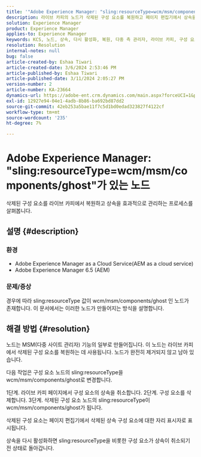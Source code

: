 ```yaml
---
title: '"Adobe Experience Manager: "sling:resourceType=wcm/msm/components/ghost"가 있는 노드"'
description: 라이브 카피의 노드가 삭제된 구성 요소를 복원하고 페이지 편집기에서 상속을 관리하는 방법을 이해합니다.
solution: Experience Manager
product: Experience Manager
applies-to: Experience Manager
keywords: KCS, 노드, 상속, 다시 활성화, 복원, 다중 측 관리자, 라이브 카피, 구성 요소, 자리 표시자
resolution: Resolution
internal-notes: null
bug: false
article-created-by: Eshaa Tiwari
article-created-date: 3/6/2024 2:53:46 PM
article-published-by: Eshaa Tiwari
article-published-date: 3/11/2024 2:05:27 PM
version-number: 2
article-number: KA-23664
dynamics-url: https://adobe-ent.crm.dynamics.com/main.aspx?forceUCI=1&pagetype=entityrecord&etn=knowledgearticle&id=5deea651-c9db-ee11-904d-6045bd006b4b
exl-id: 12927e94-04e1-4adb-8b86-ba692bd87dd2
source-git-commit: 42eb253a5bae11f7c5d1bd0edad323827f4122cf
workflow-type: tm+mt
source-wordcount: '235'
ht-degree: 7%

---
```


# Adobe Experience Manager: &quot;sling:resourceType=wcm/msm/components/ghost&quot;가 있는 노드


삭제된 구성 요소를 라이브 카피에서 복원하고 상속을 효과적으로 관리하는 프로세스를 살펴봅니다.

## 설명 {#description}


### 환경

- Adobe Experience Manager as a Cloud Service(AEM as a cloud service)
- Adobe Experience Manager 6.5 (AEM)


### 문제/증상

경우에 따라 sling:resourceType 값이 wcm/msm/components/ghost 인 노드가 존재합니다. 이 문서에서는 이러한 노드가 만들어지는 방식을 설명합니다.


## 해결 방법 {#resolution}


노드는 MSM(다중 사이트 관리자) 기능의 일부로 만들어집니다. 이 노드는 라이브 카피에서 삭제된 구성 요소를 복원하는 데 사용됩니다. 노드가 완전히 제거되지 않고 남아 있습니다.

다음 작업은 구성 요소 노드의 sling:resourceType을 wcm/msm/components/ghost로 변경합니다.

1단계. 라이브 카피 페이지에서 구성 요소의 상속을 취소합니다.
2단계. 구성 요소를 삭제합니다.
3단계. 삭제된 구성 요소 노드의 sling:resourceType이 wcm/msm/components/ghost가 됩니다.

삭제된 구성 요소는 페이지 편집기에서 삭제된 상속 구성 요소에 대한 자리 표시자로 표시됩니다.

상속을 다시 활성화하면 sling:resourceType을 비롯한 구성 요소가 상속이 취소되기 전 상태로 돌아갑니다.
